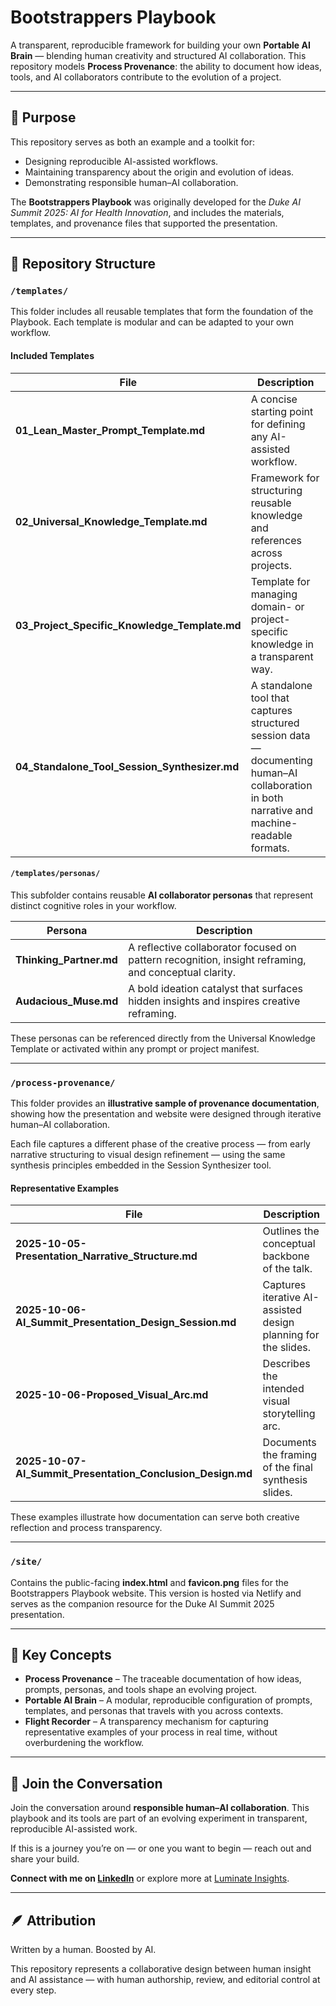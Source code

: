 # Bootstrappers Playbook

A transparent, reproducible framework for building your own **Portable AI Brain** — blending human creativity and structured AI collaboration. This repository models **Process Provenance**: the ability to document how ideas, tools, and AI collaborators contribute to the evolution of a project.

---

## 🧭 Purpose

This repository serves as both an example and a toolkit for:
- Designing reproducible AI-assisted workflows.
- Maintaining transparency about the origin and evolution of ideas.
- Demonstrating responsible human–AI collaboration.

The **Bootstrappers Playbook** was originally developed for the *Duke AI Summit 2025: AI for Health Innovation*, and includes the materials, templates, and provenance files that supported the presentation.

---

## 📂 Repository Structure

### `/templates/`
This folder includes all reusable templates that form the foundation of the Playbook. Each template is modular and can be adapted to your own workflow.

#### Included Templates
| File | Description |
|------|--------------|
| **01_Lean_Master_Prompt_Template.md** | A concise starting point for defining any AI-assisted workflow. |
| **02_Universal_Knowledge_Template.md** | Framework for structuring reusable knowledge and references across projects. |
| **03_Project_Specific_Knowledge_Template.md** | Template for managing domain- or project-specific knowledge in a transparent way. |
| **04_Standalone_Tool_Session_Synthesizer.md** | A standalone tool that captures structured session data — documenting human–AI collaboration in both narrative and machine-readable formats. |

#### `/templates/personas/`
This subfolder contains reusable **AI collaborator personas** that represent distinct cognitive roles in your workflow.

| Persona | Description |
|----------|--------------|
| **Thinking_Partner.md** | A reflective collaborator focused on pattern recognition, insight reframing, and conceptual clarity. |
| **Audacious_Muse.md** | A bold ideation catalyst that surfaces hidden insights and inspires creative reframing. |

These personas can be referenced directly from the Universal Knowledge Template or activated within any prompt or project manifest.

---

### `/process-provenance/`
This folder provides an **illustrative sample of provenance documentation**, showing how the presentation and website were designed through iterative human–AI collaboration.

Each file captures a different phase of the creative process — from early narrative structuring to visual design refinement — using the same synthesis principles embedded in the Session Synthesizer tool.

#### Representative Examples
| File | Description |
|------|--------------|
| **2025-10-05-Presentation_Narrative_Structure.md** | Outlines the conceptual backbone of the talk. |
| **2025-10-06-AI_Summit_Presentation_Design_Session.md** | Captures iterative AI-assisted design planning for the slides. |
| **2025-10-06-Proposed_Visual_Arc.md** | Describes the intended visual storytelling arc. |
| **2025-10-07-AI_Summit_Presentation_Conclusion_Design.md** | Documents the framing of the final synthesis slides. |

These examples illustrate how documentation can serve both creative reflection and process transparency.

---

### `/site/`
Contains the public-facing **index.html** and **favicon.png** files for the Bootstrappers Playbook website. This version is hosted via Netlify and serves as the companion resource for the Duke AI Summit 2025 presentation.

---

## 🧩 Key Concepts

- **Process Provenance** – The traceable documentation of how ideas, prompts, personas, and tools shape an evolving project.  
- **Portable AI Brain** – A modular, reproducible configuration of prompts, templates, and personas that travels with you across contexts.  
- **Flight Recorder** – A transparency mechanism for capturing representative examples of your process in real time, without overburdening the workflow.

---

## 🤝 Join the Conversation

Join the conversation around **responsible human–AI collaboration**. This playbook and its tools are part of an evolving experiment in transparent, reproducible AI-assisted work.

If this is a journey you’re on — or one you want to begin — reach out and share your build.

**Connect with me on [LinkedIn](https://www.linkedin.com/in/steven-grambow-78262b88/)** or explore more at [Luminate Insights](https://luminateinsights.com).

---

## 🪶 Attribution
Written by a human. Boosted by AI.

This repository represents a collaborative design between human insight and AI assistance — with human authorship, review, and editorial control at every step.